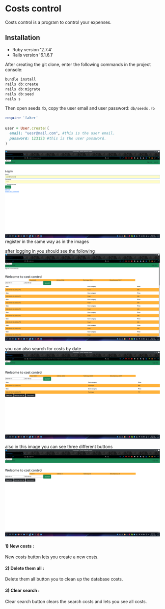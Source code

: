 # Costs control

Costs control is a program to control your expenses.

## Installation

* Ruby version
  '2.7.4'
* Rails version
  '6.1.6.1'

After creating the git clone, enter the following commands in the project console:

```
bundle install
rails db:create
rails db:migrate
rails db:seed
rails s 
```
Then open  seeds.rb, copy the user email and user password: `db/seeds.rb`

```ruby
require 'faker'

user = User.create!( 
  email: "uesr@mail.com", #this is the user email.
  password: 123123 #this is the user password.
)
```
![alt text](app/assets/images/img2.png)
register in the same way as in the images

after logging in you should see the following
![alt text](app/assets/images/img3.png)

you can also search for costs by date
![alt text](app/assets/images/img4.png)

also in this image you can see three different buttons
![alt text](app/assets/images/img5.png)

#### 1) New costs :
New costs button lets you create a new costs.
#### 2) Delete them all : 
Delete them all button you to clean up the database costs.
#### 3) Clear search :
Clear search button clears the search costs and lets you see all costs.

